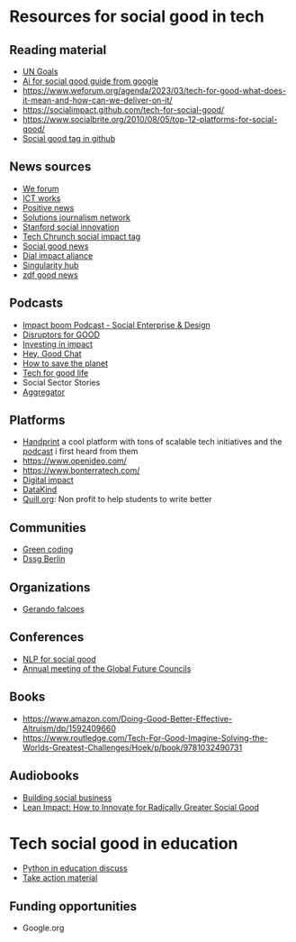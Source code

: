 # Resources for social good in tech


## Reading material
- [UN Goals](https://sdgs.un.org/goals)
- [Ai for social good guide from google](https://ai.google/education/social-good-guide/?category=responsibility)
- https://www.weforum.org/agenda/2023/03/tech-for-good-what-does-it-mean-and-how-can-we-deliver-on-it/
- https://socialimpact.github.com/tech-for-social-good/
- https://www.socialbrite.org/2010/08/05/top-12-platforms-for-social-good/
- [Social good tag in github](https://github.com/topics/social-good)

## News sources

- [We forum](https://www.weforum.org/agenda/)
- [ICT works](https://www.ictworks.org/)
- [Positive news](https://www.positive.news/)
- [Solutions journalism network](https://www.solutionsjournalism.org/)
- [Stanford social innovation](https://ssir.org/)
- [Tech Chrunch social impact tag](https://techcrunch.com/tag/social-impact/)
- [Social good news](https://socialgoodoutpost.com/social-good-news/)
- [Dial impact aliance](https://dial.global/)
- [Singularity hub](https://singularityhub.com/)
- [zdf good news](https://www.zdf.de/nachrichten/thema/good-news-konstruktive-nachrichten-100.html)


## Podcasts
- [Impact boom Podcast - Social Enterprise & Design](https://open.spotify.com/show/1jCswlDW1L0H42cDjHXIyu?si=306d0c812555492d)
- [Disruptors for GOOD](https://open.spotify.com/show/7mdN8pJBYCEa0w1Ap5fp6o?si=20b763d0de80448e)
- [Investing in impact](https://open.spotify.com/show/07kS7aedmuu874Zcr6inHa?si=68c8412c03734220)
- [Hey, Good Chat](https://open.spotify.com/show/0ZXHBOoBOr9XPh5Cifdg0k?si=ec838da63b7848c2)
- [How to save the planet](https://open.spotify.com/show/6b18dw3bJdLdj3yW3CETOo?si=c92259e4f8774478)
- [Tech for good life](https://open.spotify.com/show/4gVYgayGihu57ybcj2LkJu?si=cba096d105ef4fb5)
- Social Sector Stories
- [Aggregator](https://player.fm/podcasts/Social-Impact)



## Platforms
- [Handprint](https://handprint.tech/) a cool platform with tons of scalable tech initiatives and the [podcast](https://open.spotify.com/episode/31NvUqJHEGAUUN46SIoqZA?si=15bb06e164dd4f13) i first heard from them
- https://www.openideo.com/
- https://www.bonterratech.com/
- [Digital impact](https://digitalimpact.io/)
- [DataKind](https://www.datakind.org/)
- [Quill.org](https://www.quill.org/): Non profit to help students to write better

## Communities
- [Green coding](https://www.green-coding.berlin/)
- [Dssg Berlin](https://dssg-berlin.org/)

## Organizations 
- [Gerando falcoes](https://gerandofalcoes.com/)



## Conferences

- [NLP for social good](https://nlp4social.github.io/nlp4socialgood/)
- [Annual meeting of the Global Future Councils](https://www.weforum.org/events/annual-meeting-of-the-global-future-councils-2023/programme?utm_source=sfmc&utm_medium=email&utm_campaign=2814355_Si-public-amgfc23-2&utm_term=&emailType=Strategic%20Intelligence%20Event%20Invitations&ske=MDAxNjgwMDAwMFVJS292QUFI)

## Books

- https://www.amazon.com/Doing-Good-Better-Effective-Altruism/dp/1592409660
- https://www.routledge.com/Tech-For-Good-Imagine-Solving-the-Worlds-Greatest-Challenges/Hoek/p/book/9781032490731


## Audiobooks

- [Building social business](https://www.audible.com/pd/Building-Social-Business-Audiobook/B003JUZBMA?ref_pageloadid=jjJwyDCfNW35j62W&ref=a_library_w_c5_lProduct_2&pf_rd_p=95b555b2-2931-4812-98e1-6535e764d43f&pf_rd_r=21K2PPGQ0A4E9M2NT3W5&pageLoadId=Pxc0cABsN9xpFuUG&creativeId=b5fa8602-fb94-432a-aacc-e3734bed4f97)
- [Lean Impact: How to Innovate for Radically Greater Social Good](https://www.audible.com/pd/Lean-Impact-Audiobook/1469073145?ref_pageloadid=8pjLfPXLfFxuBNXG&ref=a_library_t_c5_libItem_1469073145_1&pf_rd_p=80765e81-b10a-4f33-b1d3-ffb87793d047&pf_rd_r=1PG6K7KH3WS42BMYPDH4&pageLoadId=MtjDaqkKwc6tlb8Q&creativeId=4ee810cf-ac8e-4eeb-8b79-40e176d0a225)

# Tech social good in education

- [Python in education discuss](https://discuss.python.org/c/education/31)
- [Take action material](https://education.python.org/static/guides/Take-Action-Toolkit.pdf)

## Funding opportunities
- Google.org
